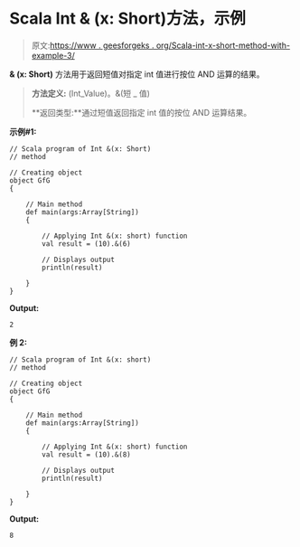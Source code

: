 # Scala Int & (x: Short)方法，示例

> 原文:[https://www . geesforgeks . org/Scala-int-x-short-method-with-example-3/](https://www.geeksforgeeks.org/scala-int-x-short-method-with-example-3/)

**& (x: Short)** 方法用于返回短值对指定 int 值进行按位 AND 运算的结果。

> **方法定义:** (Int_Value)。&(短 _ 值)
> 
> **返回类型:**通过短值返回指定 int 值的按位 AND 运算结果。

**示例#1:**

```
// Scala program of Int &(x: Short)
// method

// Creating object
object GfG
{ 

    // Main method
    def main(args:Array[String])
    {

        // Applying Int &(x: short) function
        val result = (10).&(6)

        // Displays output
        println(result)

    }
} 
```

**Output:**

```
2

```

**例 2:**

```
// Scala program of Int &(x: short)
// method

// Creating object
object GfG
{ 

    // Main method
    def main(args:Array[String])
    {

        // Applying Int &(x: short) function
        val result = (10).&(8)

        // Displays output
        println(result)

    }
} 
```

**Output:**

```
8

```